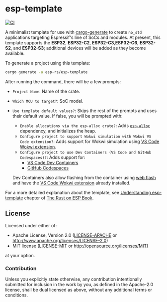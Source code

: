 # esp-template
[![CI](https://github.com/esp-rs/esp-template/actions/workflows/ci.yml/badge.svg)](https://github.com/esp-rs/esp-template/actions/workflows/ci.yml)

A minimalist template for use with [cargo-generate] to create `no_std` applications targeting Espressif's line of SoCs and modules. At present, this template supports the **ESP32**, **ESP32-C2**, **ESP32-C3**,**ESP32-C6**, **ESP32-S2**, and **ESP32-S3**; additional devices will be added as they become available.

To generate a project using this template:

```bash
cargo generate -a esp-rs/esp-template
```

After running the command, there will be a few prompts:
- `Project Name`: Name of the crate.
- `Which MCU to target?`: SoC model.
- `Use template default values?`: Skips the rest of the prompts and uses their default value. If false, you will be prompted with:
  - `Enable allocations via the esp-alloc crate?`: Adds [`esp-alloc`] dependency, and initializes the heap.
  - `Configure project to support Wokwi simulation with Wokwi VS Code extension?`: Adds support for Wokwi simulation using [VS Code Wokwi extension].
  - `Configure project to use Dev Containers (VS Code and GitHub Codespaces)?`: Adds support for:
     -  [VS Code Dev Containers]
     -  [GitHub Codespaces]

   Dev Containers also allow flashing from the container using [web flash] and have the [VS Code Wokwi extension] already installed.

For a more detailed explanation about the template, see [Understanding esp-template] chapter of [The Rust on ESP Book].

[cargo-generate]: https://github.com/cargo-generate/cargo-generate
[`esp-alloc`]: https://github.com/esp-rs/esp-alloc
[VS Code Dev Containers]: https://code.visualstudio.com/docs/remote/containers#_quick-start-open-an-existing-folder-in-a-container
[GitHub Codespaces]: https://docs.github.com/en/codespaces/developing-in-codespaces/creating-a-codespace
[Wokwi simulator]: https://wokwi.com/
[VS Code Wokwi extension]: https://marketplace.visualstudio.com/items?itemName=wokwi.wokwi-vscode
[web flash]: https://github.com/bjoernQ/esp-web-flash-server
[Understanding esp-template]: https://esp-rs.github.io/book/writing-your-own-application/no-std-applications/understanding-esp-template.html
[The Rust on ESP Book]: https://esp-rs.github.io/book/


## License

Licensed under either of:

- Apache License, Version 2.0 ([LICENSE-APACHE](LICENSE-APACHE) or http://www.apache.org/licenses/LICENSE-2.0)
- MIT license ([LICENSE-MIT](LICENSE-MIT) or http://opensource.org/licenses/MIT)

at your option.

### Contribution

Unless you explicitly state otherwise, any contribution intentionally submitted for inclusion in
the work by you, as defined in the Apache-2.0 license, shall be dual licensed as above, without
any additional terms or conditions.
